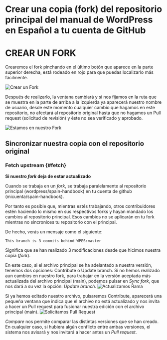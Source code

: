 # Crear una copia (fork) del repositorio principal del manual de WordPress en Español a tu cuenta de GitHub


# CREAR UN FORK
Crearemos el fork pinchando en el último botón que aparece en la parte superior derecha, está rodeado en rojo para que puedas localizarlo más fácilmente.

![Crear un Fork]( https://raw.githubusercontent.com/WordPress/spain-handbook/master/assets/Fork-crear.jpg)

Después de realizarlo, la ventana cambiará y si nos fijamos en la ruta que se muestra en la parte de arriba a la izquierda ya aparecerá nuestro nombre de usuario, desde este momento cualquier cambio que hagamos en este repositorio, no afectará al repositorio original hasta que no hagamos un Pull request (solicitud de revisión) y éste no sea verificado y aprobado.

![Estamos en nuestro Fork](https://raw.githubusercontent.com/WordPress/spain-handbook/master/assets/Fork-estamos-en-fork.jpg)

## Sincronizar nuestra copia con el repositorio original

### Fetch upstream {#fetch}

**Si nuestro *fork* deja de estar actualizado**

Cuando se trabaja en un _fork_, se trabaja paralelamente al repositorio principal (wordpress/spain-handbook) en tu cuenta de github (micuenta/spain-handbook). 

Por tanto es posible que, mientras estés trabajando, otros contribuidores estén haciendo lo mismo en sus respectivos forks y hayan mandado los cambios al repositorio principal. Esos cambios no se aplicarán en tu fork mientras no sincronices tu repositorio con el principal.

De hecho, verás un mensaje como el siguiente:

`This branch is 3 commits behind WPES:master`

Significa que se han realizado 3 modificaciones desde que hicimos nuestra copia (*fork*).

En este caso, si el archivo principal se ha adelantado a nuestra versión, tenemos dos opciones: Contribute o Update branch.
Si no hemos realizado aun cambios en nuestro fork, para trabajar en la versión aceptada más actualizada del archivo principal (main), podemos pulsar en *Sync fork*, que nos dará a su vez la opción: _Update branch_.
![Actualizamos Rama](https://raw.githubusercontent.com/WordPress/spain-handbook/master/assets/Fork-actualizar-rama.jpg)

Si ya hemos editado nuestro archivo, pulsaremos Contribute, aparecerá una pequeña ventana que indica que el archivo no está actualizado y nos invita a hacer un Pull request para fusionar nuestra edición con el archivo principal (main).
![Solicitamos Pull Request](https://raw.githubusercontent.com/WordPress/spain-handbook/master/assets/Fork-contribute-send-PR.jpg)

*Compare* nos permite comparar las distintas versiones que se han creado.
En cualquier caso, si hubiera algún conflicto entre ambas versiones, el sistema nos avisará y nos invitará a hacer antes un *Pull request*.


